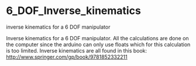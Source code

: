 # 6_DOF_Inverse_kinematics
inverse kinematics for a 6 DOF manipulator


Inverse kinematics for a 6 DOF manipulator. All the calculations are done on the computer since the arduino can only use floats
which for this calculation is too limited. Inverse kinematics are all found in this book:
http://www.springer.com/gp/book/9781852332211
